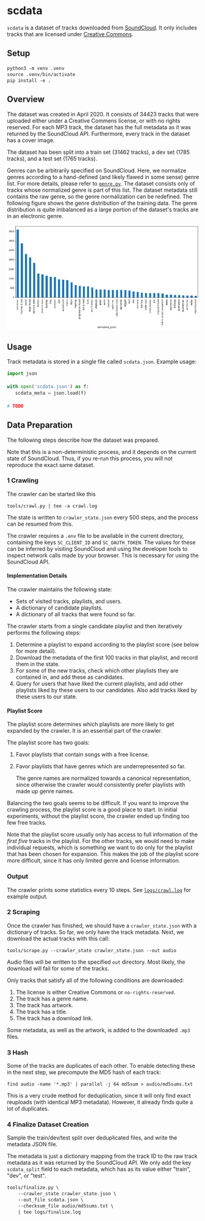 # scdata

`scdata` is a dataset of tracks downloaded from [SoundCloud](https://soundcloud.com). It only
includes tracks that are licensed under [Creative Commons](https://creativecommons.org/).

## Setup

```
python3 -m venv .venv
source .venv/bin/activate
pip install -e .
```

## Overview

The dataset was created in April 2020. It consists of 34423 tracks that were uploaded either under
a Creative Commens license, or with no rights reserved. For each MP3 track, the dataset has the full
metadata as it was returned by the SoundCloud API. Furthermore, every track in the dataset has a
cover image.

The dataset has been split into a train set (31462 tracks), a dev set (1785 tracks), and a test set
(1765 tracks).

Genres can be arbitrarily specified on SoundCloud. Here, we normalize genres according to a
hand-defined (and likely flawed in some sense) genre list. For more details, please refer to
[`genre.py`](src/scdata/genre.py). The dataset consists only of tracks whose normalized genre is part
of this list. The dataset metadata still contains the raw genre, so the genre normalization can be
redefined. The following figure shows the genre distribution of the training data. The genre
distribution is quite imbalanced as a large portion of the dataset's tracks are in an electronic
genre.

![Genre Distribution of Training Data](docs/genre_distribution_train.png)

## Usage

Track metadata is stored in a single file called `scdata.json`. Example usage:

```python
import json

with open('scdata.json') as f:
   scdata_meta = json.load(f)

# TODO
```

## Data Preparation

The following steps describe how the dataset was prepared.

Note that this is a non-deterministic process, and it depends on the current state of SoundCloud.
Thus, if you re-run this process, you will not reproduce the exact same dataset.

### 1 Crawling

The crawler can be started like this
```
tools/crawl.py | tee -a crawl.log
```

The state is written to `crawler_state.json` every 500 steps, and the process can be resumed from
this.

The crawler requires a `.env` file to be available in the current directory, containing the keys
`SC_CLIENT_ID` and `SC_OAUTH_TOKEN`. The values for these can be inferred by visiting SoundCloud
and using the developer tools to inspect network calls made by your browser. This is necessary for
using the SoundCloud API.

#### Implementation Details

The crawler maintains the following state:
- Sets of visited tracks, playlists, and users.
- A dictionary of candidate playlists.
- A dictionary of all tracks that were found so far.

The crawler starts from a single candidate playlist and then iteratively performs the following
steps:

1. Determine a playlist to expand according to the playlist score (see below for more detail).
2. Download the metadata of the first 100 tracks in that playlist, and record them in the state.
3. For some of the new tracks, check which other playlists they are contained in, and add these
   as candidates.
4. Query for users that have liked the current playlists, and add other playlists liked by these
   users to our candidates. Also add tracks liked by these users to our state.

#### Playlist Score

The playlist score determines which playlists are more likely to get expanded by the crawler. It is
an essential part of the crawler.

The playlist score has two goals:
1. Favor playlists that contain songs with a free license.
2. Favor playlists that have genres which are underrepresented so far.

   The genre names are normalized towards a canonical representation, since otherwise the crawler
   would consistently prefer playlists with made up genre names.

Balancing the two goals seems to be difficult. If you want to improve the crawling process, the
playlist score is a good place to start. In initial experiments, without the playlist score, the
crawler ended up finding too few free tracks.

Note that the playlist score usually only has access to full information of the *first five* tracks
in the playlist. For the other tracks, we would need to make individual requests, which is something
we want to do only for the playlist that has been chosen for expansion. This makes the job of the
playlist score more difficult, since it has only limited genre and license information.

### Output

The crawler prints some statistics every 10 steps. See [`logs/crawl.log`](logs/crawl.log) for
example output.

### 2 Scraping

Once the crawler has finished, we should have a `crawler_state.json` with a dictionary of tracks. So
far, we only have the track metadata. Next, we download the actual tracks with this call:
```
tools/scrape.py --crawler_state crawler_state.json --out audio
```

Audio files will be written to the specified `out` directory. Most likely, the download will fail
for some of the tracks.

Only tracks that satisfy all of the following conditions are downloaded:
1. The license is either Creative Commons or `no-rights-reserved`.
2. The track has a genre name.
3. The track has artwork.
4. The track has a title.
5. The track has a download link.

Some metadata, as well as the artwork, is added to the downloaded `.mp3` files.

### 3 Hash

Some of the tracks are duplicates of each other. To enable detecting these in the next step, we
precompute the MD5 hash of each track:

```
find audio -name '*.mp3' | parallel -j 64 md5sum > audio/md5sums.txt
```

This is a very crude method for deduplication, since it will only find exact reuploads (with
identical MP3 metadata). However, it already finds quite a lot of duplicates.

### 4 Finalize Dataset Creation

Sample the train/dev/test split over deduplicated files, and write the metadata JSON file.

The metadata is just a dictionary mapping from the track ID to the raw track metadata as it was
returned by the SoundCloud API. We only add the key `scdata_split` field to each metadata, which
has as its value either "train", "dev", or "test".

```
tools/finalize.py \
    --crawler_state crawler_state.json \
    --out_file scdata.json \
    --checksum_file audio/md5sums.txt \
    | tee logs/finalize.log
```